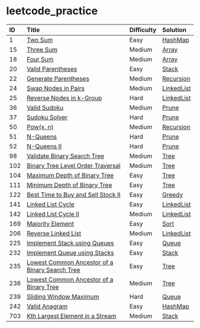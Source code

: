# leetcode_practice

| ID | Title | Difficulty | Solution
| :------------ | :------------ | :------------ | :------------ |
| 1 | [Two Sum](https://leetcode.com/problems/two-sum/) | Easy | [HashMap](hashMap/1.py)|
| 15 | [Three Sum](https://leetcode.com/problems/3sum/) | Medium | [Array](array/15.py)|
| 18 | [Four Sum](https://leetcode.com/problems/4sum/submissions/) | Medium | [Array](array/18.py)|
| 20 | [Valid Parentheses](https://leetcode.com/problems/valid-parentheses/) | Easy | [Stack](stack/20.py)|
| 22 | [Generate Parentheses](https://leetcode.com/problems/generate-parentheses/) | Medium | [Recursion](recursion/22.py)|
| 24 | [Swap Nodes in Pairs](https://leetcode.com/problems/swap-nodes-in-pairs/) | Medium | [LinkedList](linkedList/24.py)|
| 25 | [Reverse Nodes in k-Group](https://leetcode.com/problems/reverse-nodes-in-k-group/) | Hard | [LinkedList](linkedList/25.py)|
| 36 | [Valid Sudoku](https://leetcode.com/problems/valid-sudoku/submissions/) | Medium | [Prune](prune/36.py)|
| 37 | [Sudoku Solver](https://leetcode.com/problems/sudoku-solver/) | Hard | [Prune](prune/37.py)|
| 50 | [Pow(x, n)](https://leetcode.com/problems/powx-n/) | Medium | [Recursion](recursion/50.py)|
| 51 | [N-Queens](https://leetcode.com/problems/n-queens/) | Hard | [Prune](prune/51.py)|
| 52 | [N-Queens II](https://leetcode.com/problems/n-queens-ii/) | Hard | [Prune](prune/52.py)|
| 98 | [Validate Binary Search Tree](https://leetcode.com/problems/validate-binary-search-tree/) | Medium | [Tree](tree/98.py)|
| 102 | [Binary Tree Level Order Traversal](https://leetcode.com/problems/binary-tree-level-order-traversal/) | Medium | [Tree](tree/102.py)|
| 104 | [Maximum Depth of Binary Tree](https://leetcode.com/problems/maximum-depth-of-binary-tree/) | Easy | [Tree](tree/104.py)|
| 111 | [Minimum Depth of Binary Tree](https://leetcode.com/problems/minimum-depth-of-binary-tree/) | Easy | [Tree](tree/111.py)|
| 122 | [Best Time to Buy and Sell Stock II](https://leetcode.com/problems/best-time-to-buy-and-sell-stock-ii/) | Easy | [Greedy](greedy/122.py)|
| 141 | [Linked List Cycle](https://leetcode.com/problems/linked-list-cycle/) | Easy | [LinkedList](linkedList/141.py)|
| 142 | [Linked List Cycle II](https://leetcode.com/problems/linked-list-cycle-ii/) | Medium | [LinkedList](linkedList/142.py)|
| 169 | [Majority Element](https://leetcode.com/problems/majority-element/) | Easy | [Sort](sort/169.py)|
| 206 | [Reverse Linked List](https://leetcode.com/problems/reverse-linked-list/) | Medium | [LinkedList](linkedList/206.py)|
| 225 | [Implement Stack using Queues](https://leetcode.com/problems/implement-stack-using-queues/) | Easy | [Queue](queue/225.py)|
| 232 | [Implement Queue using Stacks](https://leetcode.com/problems/implement-queue-using-stacks/) | Easy | [Stack](stack/232.py)|
| 235 | [Lowest Common Ancestor of a Binary Search Tree](https://leetcode.com/problems/lowest-common-ancestor-of-a-binary-search-tree/) | Easy | [Tree](tree/235.py)|
| 236 | [Lowest Common Ancestor of a Binary Tree](https://leetcode.com/problems/lowest-common-ancestor-of-a-binary-tree/) | Medium | [Tree](tree/236.py)|
| 239 | [Sliding Window Maximum](https://leetcode.com/problems/sliding-window-maximum/submissions/) | Hard | [Queue](queue/239.py)|
| 242 | [Valid Anagram](https://leetcode.com/problems/valid-anagram/) | Easy | [HashMap](hashMap/242.py)|
| 703 | [Kth Largest Element in a Stream](https://leetcode.com/problems/kth-largest-element-in-a-stream/) | Medium | [Stack](stack/232.py)|

